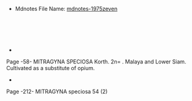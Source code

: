 * Mdnotes File Name: [mdnotes-1975zeven](mdnotes-1975zeven)

#  


* 
Page -58-
MITRAGYNA SPECIOSA Korth. 2n= . Malaya and Lower Siam. Cultivated as a substitute of opium.

* 
Page -212-
MITRAGYNA speciosa 54 (2)



 


